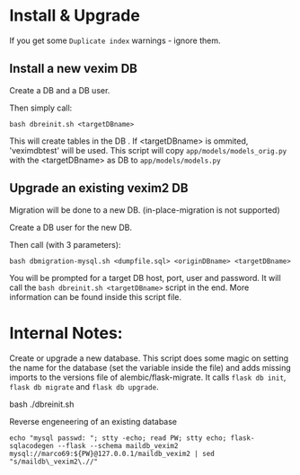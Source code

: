 # Install & Upgrade

If you get some `Duplicate index` warnings - ignore them.
## Install a new vexim DB
Create a DB and a DB user.

Then simply call:

`bash dbreinit.sh <targetDBname>`

This will create tables in the DB <targetDBname>.
If \<targetDBname\> is ommited, 'veximdbtest' will be used.
This script will copy `app/models/models_orig.py` with the \<targetDBname\> as DB to `app/models/models.py`

## Upgrade an existing vexim2 DB
Migration will be done to a new DB. (in-place-migration is not supported)

Create a DB user for the new DB.

Then call (with 3 parameters):

`bash dbmigration-mysql.sh <dumpfile.sql> <originDBname> <targetDBname>`

You will be prompted for a target DB host, port, user and password.
It will call the `bash dbreinit.sh <targetDBname>` script in the end.
More information can be found inside this script file.

# Internal Notes:

Create or upgrade a new database.
This script does some magic on setting the name for the database (set the variable inside the file) and adds missing imports to the versions file of alembic/flask-migrate.
It calls `flask db init`, `flask db migrate` and `flask db upgrade`.

bash ./dbreinit.sh

Reverse engeneering of an existing database

```
echo "mysql passwd: "; stty -echo; read PW; stty echo; flask-sqlacodegen --flask --schema maildb_vexim2 mysql://marco69:${PW}@127.0.0.1/maildb_vexim2 | sed "s/maildb\_vexim2\.//"
```
